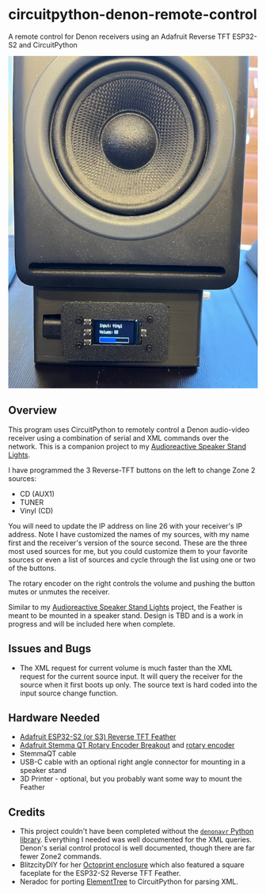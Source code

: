 # circuitpython-denon-remote-control
A remote control for Denon receivers using an Adafruit Reverse TFT ESP32-S2 and CircuitPython

![Adafruit ESP32-S2 Reverse TFT](pics/speaker.jpeg)

## Overview

This program uses CircuitPython to remotely control a Denon audio-video receiver using a combination of serial and XML commands over the network.  This is a companion project to my [Audioreactive Speaker Stand Lights](https://github.com/prcutler/speakerstand-lights).

I have programmed the 3 Reverse-TFT buttons on the left to change Zone 2 sources:
* CD (AUX1)
* TUNER
* Vinyl (CD)

You will need to update the IP address on line 26 with your receiver's IP address.  Note I have customized the names of my sources, with my name first and the receiver's version of the source second.  These are the three most used sources for me, but you could customize them to your favorite sources or even a list of sources and cycle through the list using one or two of the buttons.  

The rotary encoder on the right controls the volume and pushing the button mutes or unmutes the receiver.

Similar to my [Audioreactive Speaker Stand Lights](https://github.com/prcutler/speakerstand-lights) project, the Feather is meant to be mounted in a speaker stand.  Design is TBD and is a work in progress and will be included here when complete.

## Issues and Bugs
* The XML request for current volume is much faster than the XML request for the current source input.  It will query the receiver for the source when it first boots up only.  The source text is hard coded into the input source change function.

## Hardware Needed
* [Adafruit ESP32-S2 (or S3) Reverse TFT Feather](https://www.adafruit.com/product/5345)
* [Adafruit Stemma QT Rotary Encoder Breakout](https://www.adafruit.com/product/4991) and [rotary encoder](https://www.adafruit.com/product/377)
* StemmaQT cable
* USB-C cable with an optional right angle connector for mounting in a speaker stand
* 3D Printer - optional, but you probably want some way to mount the Feather

## Credits

* This project couldn't have been completed without the [`denonavr` Python library](https://github.com/ol-iver/denonavr).  Everything I needed was well documented for the XML queries. Denon's serial control protocol is well documented, though there are far fewer Zone2 commands.
* BlitzcityDIY for her [Octoprint enclosure](https://www.printables.com/model/392357-circuitpython-octoprint-controller-and-monitor-cas) which also featured a square faceplate for the ESP32-S2 Reverse TFT Feather.
* Neradoc for porting [ElementTree](https://github.com/Neradoc/Circuitpython-ElementTree) to CircuitPython for parsing XML.
